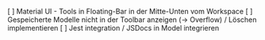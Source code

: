 [ ] Material UI
    - Tools in Floating-Bar in der Mitte-Unten vom Workspace
[ ] Gespeicherte Modelle nicht in der Toolbar anzeigen (-> Overflow) / Löschen implementieren
[ ] Jest integration / JSDocs in Model integrieren
